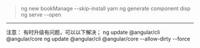 >ng new bookManage --skip-install
>yarn
>ng generate component disp
>ng serve --open
----------------------------------------
注意：
有时升级有问题，可以以下解决；
ng update @angular/cli @angular/core 
ng update @angular/cli @angular/core --allow-dirty --force